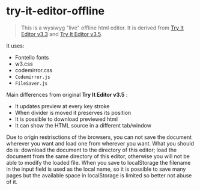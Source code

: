 # try-it-editor-offline
> This is a wysiwyg "live" offline html editor. It is derived from [Try It Editor v3.3](http://www.learningslack.com/html/tryitfb35.html?filename=tryhtml_default) and [Try It Editor v3.5](https://www.w3schools.com/html/tryit.asp?filename=tryhtml_default).

It uses:
 - Fontello fonts
 - w3.css
 - codemirror.css
 - `Codemirror.js`
 - `FileSaver.js`

Main differences from original **Try It Editor v3.5** :
 - It updates preview at every key stroke
 - When divider is moved it preserves its position
 - It is possible to download previewed html
 - It can show the HTML source in a different tab/window

Due to origin restrisctions of the browsers, you can not save the document wherever you want and load one from wherever you want. What you should do is: download the document to the directory of this editor; load the document from the same directory of this editor, otherwise you will not be able to modify the loaded file.
When you save to localStorage the filename in the input field is used as the local name, so it is possible to save many pages but the available space in localStorage is limited so better not abuse of it.